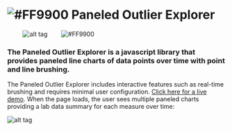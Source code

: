 # ![#FF9900](https://placehold.it/25x50/FF9900/000000?text=+) Paneled Outlier Explorer




&nbsp;&nbsp;&nbsp;&nbsp;&nbsp;&nbsp;&nbsp;&nbsp;&nbsp;![alt tag](https://user-images.githubusercontent.com/31038805/30431689-649b02c6-992d-11e7-8497-b4091829652b.gif)&nbsp;&nbsp;&nbsp;&nbsp;&nbsp;&nbsp;&nbsp;&nbsp;![#FF9900](https://placehold.it/15x300/FF9900/000000?text=+)

### The Paneled Outlier Explorer is a javascript library that provides paneled line charts of data points over time with point and line brushing. 

The Paneled Outlier Explorer includes interactive features such as real-time brushing and requires minimal user configuration.
 [Click here for a live demo](https://rhoinc.github.io/viz-library/examples/0019-paneled-outlier-explorer/example.html). When the page loads, the user sees multiple paneled charts providing a lab data summary for each measure over time:

![alt tag](https://user-images.githubusercontent.com/31038805/30434209-a96d443e-9934-11e7-95a9-d2525491bad7.gif)
